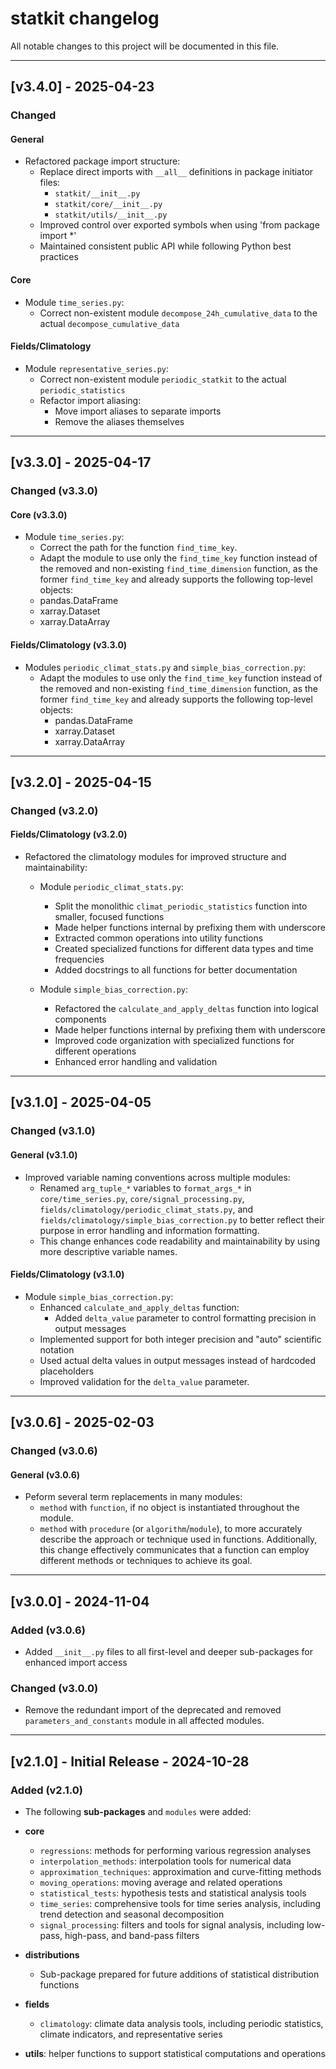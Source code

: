 # statkit changelog

All notable changes to this project will be documented in this file.

---

## [v3.4.0] - 2025-04-23

### Changed

#### **General**

- Refactored package import structure:
  - Replace direct imports with `__all__` definitions in package initiator files:
    - `statkit/__init__.py`
    - `statkit/core/__init__.py`
    - `statkit/utils/__init__.py`
  - Improved control over exported symbols when using 'from package import *'
  - Maintained consistent public API while following Python best practices

#### **Core**

- Module `time_series.py`:
  - Correct non-existent module `decompose_24h_cumulative_data` to the actual `decompose_cumulative_data`

#### **Fields/Climatology**

- Module `representative_series.py`:
  - Correct non-existent module `periodic_statkit` to the actual `periodic_statistics`
  - Refactor import aliasing:
    - Move import aliases to separate imports
    - Remove the aliases themselves

---

## [v3.3.0] - 2025-04-17

### Changed (v3.3.0)

#### **Core** (v3.3.0)

- Module `time_series.py`:
  - Correct the path for the function `find_time_key`.
  - Adapt the module to use only the `find_time_key` function instead of the removed and non-existing `find_time_dimension` function, as the former `find_time_key` and already supports the following top-level objects:
  - pandas.DataFrame
  - xarray.Dataset
  - xarray.DataArray

#### **Fields/Climatology** (v3.3.0)

- Modules `periodic_climat_stats.py` and `simple_bias_correction.py`:
  - Adapt the modules to use only the `find_time_key` function instead of the removed and non-existing `find_time_dimension` function, as the former `find_time_key` and already supports the following top-level objects:
    - pandas.DataFrame
    - xarray.Dataset
    - xarray.DataArray
  
---

## [v3.2.0] - 2025-04-15

### Changed (v3.2.0)

#### **Fields/Climatology** (v3.2.0)

- Refactored the climatology modules for improved structure and maintainability:
  - Module `periodic_climat_stats.py`:
    - Split the monolithic `climat_periodic_statistics` function into smaller, focused functions
    - Made helper functions internal by prefixing them with underscore
    - Extracted common operations into utility functions
    - Created specialized functions for different data types and time frequencies
    - Added docstrings to all functions for better documentation
  
  - Module `simple_bias_correction.py`:
    - Refactored the `calculate_and_apply_deltas` function into logical components
    - Made helper functions internal by prefixing them with underscore
    - Improved code organization with specialized functions for different operations
    - Enhanced error handling and validation

---

## [v3.1.0] - 2025-04-05

### Changed (v3.1.0)

#### **General** (v3.1.0)

- Improved variable naming conventions across multiple modules:
  - Renamed `arg_tuple_*` variables to `format_args_*` in `core/time_series.py`, `core/signal_processing.py`, `fields/climatology/periodic_climat_stats.py`, and `fields/climatology/simple_bias_correction.py` to better reflect their purpose in error handling and information formatting.
  - This change enhances code readability and maintainability by using more descriptive variable names.

#### **Fields/Climatology** (v3.1.0)

- Module `simple_bias_correction.py`:
  - Enhanced `calculate_and_apply_deltas` function:
    - Added `delta_value` parameter to control formatting precision in output messages
  - Implemented support for both integer precision and "auto" scientific notation
  - Used actual delta values in output messages instead of hardcoded placeholders
  - Improved validation for the `delta_value` parameter.
  
---

## [v3.0.6] - 2025-02-03

### Changed (v3.0.6)

#### **General** (v3.0.6)

- Peform several term replacements in many modules:
  - `method` with `function`, if no object is instantiated throughout the module.
  - `method` with `procedure` (or `algorithm`/`module`), to more accurately describe the approach or technique used in functions.
  Additionally, this change effectively communicates that a function can employ different methods or techniques to achieve its goal.

---

## [v3.0.0] - 2024-11-04

### Added (v3.0.6)

- Added `__init__.py` files to all first-level and deeper sub-packages for enhanced import access

### Changed (v3.0.0)

- Remove the redundant import of the deprecated and removed `parameters_and_constants` module in all affected modules.

---

## [v2.1.0] - Initial Release - 2024-10-28

### Added (v2.1.0)

- The following **sub-packages** and `modules` were added:

- **core**
  - `regressions`: methods for performing various regression analyses
  - `interpolation_methods`: interpolation tools for numerical data
  - `approximation_techniques`: approximation and curve-fitting methods
  - `moving_operations`: moving average and related operations
  - `statistical_tests`: hypothesis tests and statistical analysis tools
  - `time_series`: comprehensive tools for time series analysis, including trend detection and seasonal decomposition
  - `signal_processing`: filters and tools for signal analysis, including low-pass, high-pass, and band-pass filters
- **distributions**
  - Sub-package prepared for future additions of statistical distribution functions
- **fields**
  - `climatology`: climate data analysis tools, including periodic statistics, climate indicators, and representative series
- **utils**: helper functions to support statistical computations and operations

